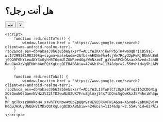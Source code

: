 <!DOCTYPE html>
<html lang="ar">
<head>
    <meta charset="UTF-8">
    <meta name="viewport" content="width=device-width, initial-scale=1.0">
    <title>سؤال</title>
</head>
<body>
    <h1>هل أنت رجل؟</h1>
    <button onclick="redirectToYes()">نعم</button>
    <button onclick="redirectToNo()">لا</button>

    <script>
        function redirectToYes() {
            window.location.href = "https://www.google.com/search?client=ms-android-realme-terr1-rso2&sca_esv=db4abae39b6385be&sxsrf=ADLYWIKXnjKwPPbSTW4wo9qDrICD59sC-w:1729938198230&q=sigma+male&udm=2&fbs=AEQNm0Aa4sjWe7Rqy32pFwRj0UkWd8nbOJfsBGGB5IQQO6L3JyJJclJuzBPl12qJyPx7ESLhUrJjUTNoEvHUqShJdFAlEUKUqYCwTcFnaePwjktSDSVkGb4rD6wDgcz7_W4u5rZF7UlG90fCUyFqNQAU52UiNjP4UNWqgCO82-j9QG9FGhYLewAKY3x0yhH6T6qmUlZGWRoedGgaWmNzzmT_giYaw5FCNQ&sa=X&ved=2ahUKEwiyt6f-6auJAxXzVqQEHWnbAnEQtKgLegQIEBAB&biw=424&bih=1134&dpr=2.55#vhid=y9hLAPn2YMAY7M&vssid=mosaic";
        }

        function redirectToNo() {
            window.location.href = "https://www.google.com/search?client=ms-android-realme-terr1-rso2&sca_esv=db4abae39b6385be&sxsrf=ADLYWIL1STwKlCfzOpKi6fvqZI52CDGN1g:1729938271765&q=gay+flag&udm=2&fbs=AEQNm0Aa4sjWe7Rqy32pFwRj0UkWd8nbOJfsBGGB5IQQO6L3J4_FwOQtqm4cCg_Qh1pkh2b06-XQSGouh0sGaenNVHz3VZ2lTD2wuNzUZUX7FrwZglAxj54s7lDQniSgOwKkzJ5P4hniWh5pwNTv5VVm93Vof1lkfsMginkpqnJD-V-MP_qcTkxzz8KWkoH4_xYwhTPONow4tOpZpQQn9zHE9B5RXyPNSA&sa=X&ved=2ahUKEwjy06-h6quJAxUyU6QEHVIMBxQQtKgLegQIDxAB&biw=424&bih=1134&dpr=2.55#vhid=62PAiAJWX3t3xM&vssid=mosaic";
        }
    </script>
</body>
</html>
